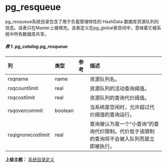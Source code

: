 # pg\_resqueue

pg\_resqueue系统目录包含了用于负载管理特性的 HashData 数据库资源队列的信息。该表只在Master上被填充。该表定义在pg\_global表空间中，意味着它被系统中所有数据库共享。

##### 表 1. pg\_catalog.pg\_resqueue

| 列 | 类型 | 参考 | 描述 |
| :--- | :--- | :--- | :--- |
| rsqname | name |  | 资源队列名。 |
| rsqcountlimit | real |  | 资源队列的活动查询阈值。 |
| rsqcostlimit | real |  | 资源队列的查询代价阈值。 |
| rsqovercommit | boolean |  | 当系统是空闲时，允许超过代价阈值的查询运行。 |
| rsqignorecostlimit | real |  | 查询被认为是一个“小查询”的查询代价限制。代价低于该限制的查询将不会被入队列而是立即被执行。 |

**上级主题：** [系统目录定义](./README.md)
